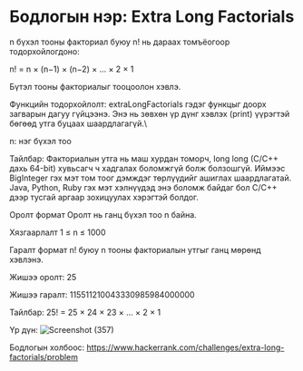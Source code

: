 #  Бодлогын нэр: Extra Long Factorials

n бүхэл тооны факториал буюу n! нь дараах томъёогоор тодорхойлогдоно:

n! = n × (n−1) × (n−2) × ... × 2 × 1

 Бүтэл тооны факториалыг тооцоолон хэвлэ.

 Функцийн тодорхойлолт: 
extraLongFactorials гэдэг функцыг доорх загварын дагуу гүйцээнэ. Энэ нь зөвхөн үр дүнг хэвлэх (print) үүрэгтэй бөгөөд утга буцаах шаардлагагүй.\

  n: нэг бүхэл тоо

 Тайлбар:
Факториалын утга нь маш хурдан томорч, long long (C/C++ дахь 64-bit) хувьсагч ч хадгалах боломжгүй болж болзошгүй.
Иймээс BigInteger гэх мэт том тоог дэмждэг төрлүүдийг ашиглах шаардлагатай. Java, Python, Ruby гэх мэт хэлнүүдэд энэ боломж байдаг бол C/C++ дээр тусгай аргаар зохицуулах хэрэгтэй болдог.
  
 Оролт формат
Оролт нь ганц бүхэл тоо n байна.

 Хязгаарлалт
1 ≤ n ≤ 1000

 Гаралт формат
n! буюу n тооны факториалын утгыг ганц мөрөнд хэвлэнэ.

 Жишээ оролт: 25

 Жишээ гаралт: 115511210043330985984000000

Тайлбар:
25! = 25 × 24 × 23 × ... × 2 × 1

 Үр дүн: ![Screenshot (357)](https://github.com/user-attachments/assets/e1bc97b0-97cc-4fd6-9f96-c039e68865b7)

 Бодлогын холбоос: https://www.hackerrank.com/challenges/extra-long-factorials/problem

  






